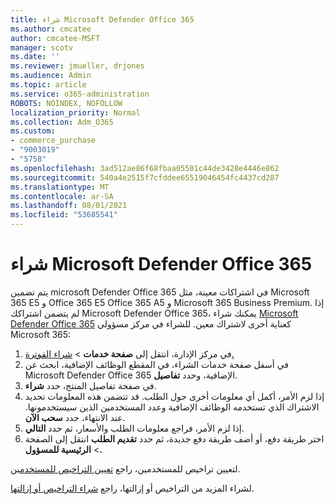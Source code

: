 ```yaml
---
title: شراء Microsoft Defender Office 365
ms.author: cmcatee
author: cmcatee-MSFT
manager: scotv
ms.date: ''
ms.reviewer: jmueller, drjones
ms.audience: Admin
ms.topic: article
ms.service: o365-administration
ROBOTS: NOINDEX, NOFOLLOW
localization_priority: Normal
ms.collection: Adm_O365
ms.custom:
- commerce_purchase
- "9003019"
- "5758"
ms.openlocfilehash: 3ad512ae86f68fbaa05501c44de3428e4446e862
ms.sourcegitcommit: 540a4e2515f7cfddee65519046454fc4437cd287
ms.translationtype: MT
ms.contentlocale: ar-SA
ms.lasthandoff: 08/01/2021
ms.locfileid: "53685541"
---
```

# <a name="purchase-microsoft-defender-for-office-365"></a>شراء Microsoft Defender Office 365

يتم تضمين microsoft Defender Office 365 في اشتراكات معينة، مثل Microsoft 365 E5 و Office 365 E5 Office 365 A5 و Microsoft 365 Business Premium. إذا لم يتضمن اشتراكك Microsoft Defender Office 365، يمكنك شراء [Microsoft Defender Office 365](/microsoft-365/security/office-365-security/office-365-atp) كعناية أخرى لاشتراك معين. للشراء في مركز مسؤولي Microsoft 365:

1. في مركز الإدارة، انتقل إلى **صفحة خدمات**  >  [شراء الفوترة.](https://go.microsoft.com/fwlink/p/?linkid=868433)
2. في أسفل صفحة  خدمات الشراء،  في المقطع الوظائف الإضافية، ابحث عن Microsoft Defender Office 365 الإضافية، وحدد **تفاصيل**.
3. في صفحة تفاصيل المنتج، حدد **شراء**.
4. إذا لزم الأمر، أكمل أي معلومات أخرى حول الطلب. قد تتضمن هذه المعلومات تحديد الاشتراك الذي تستخدمه الوظائف الإضافية وعدد المستخدمين الذين سيستخدمونها. عند الانتهاء، حدد **سحب الآن**.
5. إذا لزم الأمر، فراجع معلومات الطلب والأسعار، ثم حدد **التالي**.
6. اختر طريقة دفع، أو أضف طريقة دفع جديدة، ثم حدد **تقديم الطلب** انتقل إلى الصفحة  >  **الرئيسية للمسؤول.**

لتعيين تراخيص للمستخدمين، راجع [تعيين التراخيص للمستخدمين](/microsoft-365/admin/manage/assign-licenses-to-users).

لشراء المزيد من التراخيص أو إزالتها، راجع [شراء التراخيص أو إزالتها](/microsoft-365/commerce/licenses/buy-licenses#buy-or-remove-licenses-for-your-business-subscription).